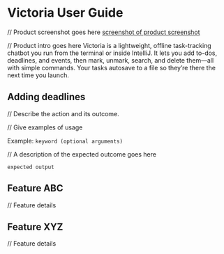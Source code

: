 # Victoria User Guide

// Product screenshot goes here
[screenshot of product screenshot]("C:\Users\xylon\OneDrive\Pictures\2018-11-16\AQIM7854.JPG")

// Product intro goes here
Victoria is a lightweight, offline task-tracking chatbot you run from the terminal or inside IntelliJ.
It lets you add to-dos, deadlines, and events, then mark, unmark, search, and delete them—all with simple commands. 
Your tasks autosave to a file so they’re there the next time you launch.
## Adding deadlines

// Describe the action and its outcome.

// Give examples of usage

Example: `keyword (optional arguments)`

// A description of the expected outcome goes here

```
expected output
```

## Feature ABC

// Feature details


## Feature XYZ

// Feature details
